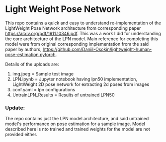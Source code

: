 # Light Weight Pose Network
This repo contains a quick and easy to understand re-implementation of the LightWeight Pose Network architecture from corresponding paper https://arxiv.org/pdf/1911.10346.pdf. This was a work I did for understanding the core architecture of the LPN model. Main reference for completing this model were from original corresponding implementation from the said paper by authors, https://github.com/Daniil-Osokin/lightweight-human-pose-estimation.pytorch.
 
Details of the uploads are:
1. img.jpeg = Sample test image
2. LPN.ipynb = Jupyter notebook having lpn50 implementation, LightWeight 2D pose network for extracting 2d poses from images
3. conf.yaml = lpn configurations
4. UntrainLPN_Results = Results of untrained LPN50

### Update: 
The repo contains just the LPN model architecture, and said untrained model's performance on pose estimation for a sample image. Model described here is nto trained and trained weights for the model are not provided either.
